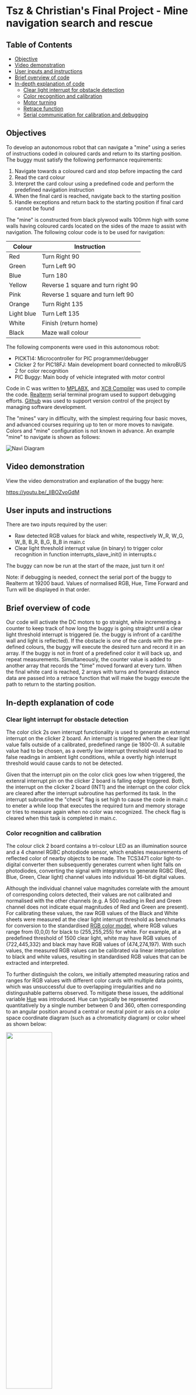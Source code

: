 # Tsz & Christian's Final Project - Mine navigation search and rescue

## Table of Contents
- [Objective](#objectives)
- [Video demonstration](#video-demonstration)
- [User inputs and instructions](#user-inputs-and-instructions)
- [Brief overview of code](#brief-overview-of-code)
- [In-depth explanation of code](#in-depth-explanation-of-code)
  * [Clear light interrupt for obstacle detection](#clear-light-interrupt-for-obstacle-detection)
  * [Color recognition and calibration](#color-recognition-and-calibration)
  * [Motor turning](#motor-turning)
  * [Retrace function](#retrace-function)
  * [Serial communication for calibration and debugging](#serial-communication-for-calibration-and-debugging)

## Objectives
To develop an autonomous robot that can navigate a "mine" using a series of instructions coded in coloured cards and return to its starting position. The buggy must satisfy the following performance requirements:

1. Navigate towards a coloured card and stop before impacting the card
1. Read the card colour
1. Interpret the card colour using a predefined code and perform the predefined navigation instruction
1. When the final card is reached, navigate back to the starting position
1. Handle exceptions and return back to the starting position if final card cannot be found

The "mine" is constructed from black plywood walls 100mm high with some walls having coloured cards located on the sides of the maze to assist with navigation. The following colour code is to be used for navigation:

Colour | Instruction
---------|---------
Red | Turn Right 90
Green | Turn Left 90
Blue | Turn 180
Yellow | Reverse 1 square and turn right 90
Pink | Reverse 1 square and turn left 90
Orange | Turn Right 135
Light blue | Turn Left 135 
White | Finish (return home)
Black | Maze wall colour

The following components were used in this autonomous robot:

* PICKTI4: Microcontroller for PIC programmer/debugger
* Clicker 2 for PIC18FJ: Main development board connected to mikroBUS 2 for color recognition
* PIC Buggy: Main body of vehicle integrated with motor control

Code in C was written to [MPLABX](https://www.microchip.com/en-us/development-tools-tools-and-software/mplab-x-ide), and [XC8 Compiler](https://www.microchip.com/en-us/development-tools-tools-and-software/mplab-xc-compilers) was used to compile the code. [Realterm](https://realterm.sourceforge.io/) serial terminal program used to support debugging efforts. [Github](https://github.com/) was used to support version control of the project by managing software development.

The "mines" vary in difficulty, with the simplest requiring four basic moves, and advanced courses requiring up to ten or more moves to navigate. Colors and "mine" configuration is not known in advance. An example "mine" to navigate is shown as follows:

![Navi Diagram](gifs/maze.gif)

## Video demonstration
View the video demonstration and explanation of the buggy here: 

https://youtu.be/_IlBOZvoGdM

## User inputs and instructions
There are two inputs required by the user: 
* Raw detected RGB values for black and white, respectively W_R, W_G, W_B, B_R, B_G, B_B in main.c
* Clear light threshold interrupt value (in binary) to trigger color recognition in function interrupts_slave_init() in interrupts.c

The buggy can now be run at the start of the maze, just turn it on! 

Note: if debugging is needed, connect the serial port of the buggy to Realterm at 19200 baud. Values of normalised RGB, Hue, Time Forward and Turn will be displayed in that order.


## Brief overview of code
Our code will activate the DC motors to go straight, while incrementing a counter to keep track of how long the buggy is going straight until a clear light threshold interrupt is triggered (ie. the buggy is infront of a card/the wall and light is reflected). If the obstacle is one of the cards with the pre-defined colours, the buggy will execute the desired turn and record it in an array. If the buggy is not in front of a predefined color it will back up, and repeat measurements. Simultaneously, the counter value is added to another array that records the "time" moved forward at every turn. When the final white card is reached, 2 arrays with turns and forward distance data are passed into a retrace function that will make the buggy execute the path to return to the starting position. 

## In-depth explanation of code

### Clear light interrupt for obstacle detection
The color click 2s own interrupt functionality is used to generate an external interrupt on the clicker 2 board. An interrupt is triggered when the clear light value falls outside of a calibrated, predefined range (ie 1800-0). A suitable value had to be chosen, as a overtly low interrupt threshold would lead to false readings in ambient light conditions, while a overtly high interrupt threshold would cause cards to not be detected.

Given that the interrupt pin on the color click goes low when triggered, the extenral interrupt pin on the clicker 2 board is falling edge triggered. Both, the interrupt on the clicker 2 board (INT1) and the interrupt on the color click are cleared after the interrupt subroutine has performed its task. In the interrupt subroutine the "check" flag is set high to cause the code in main.c to eneter a while loop that executes the required turn and memory storage or tries to measure again when no color was recognized. The check flag is cleared when this task is completed in main.c.

### Color recognition and calibration
The colour click 2 board contains a tri-colour LED as an illumination source and a 4 channel RGBC photodiode sensor, which enables measurements of reflected color of nearby objects to be made. The TCS3471 color light-to-digital converter then subsequently generates current when light falls on photodiodes, converting the signal with integrators to generate RGBC (Red, Blue, Green, Clear light) channel values into individual 16-bit digital values. 

Although the individual channel value magnitudes correlate with the amount of corresponding colors detected, their values are not calibrated and normalised with the other channels (e.g. A 500 reading in Red and Green channel does not indicate equal magnitudes of Red and Green are present). For calibrating these values, the raw RGB values of the Black and White sheets were measured at the clear light interrupt threshold as benchmarks for conversion to the standardised [RGB color model](https://en.wikipedia.org/wiki/RGB_color_model), where RGB values range from (0,0,0) for black to (255,255,255) for white. For example, at a predefined threshold of 1500 clear light, white may have RGB values of (722,445,332) and black may have RGB values of (474,274,197). With such values, the measured RGB values can be calibrated via linear interpolation to black and white values, resulting in standardised RGB values that can be extracted and interpreted.

To further distinguish the colors, we initially attempted measuring ratios and ranges for RGB values with different color cards with multiple data points, which was unsuccessful due to overlapping irregularities and no distingushable patterns observed. To mitigate these issues, the additional variable [Hue](https://en.wikipedia.org/wiki/Hue) was introduced. Hue can typically be represented quantitatively by a single number between 0 and 360, often corresponding to an angular position around a central or neutral point or axis on a color space coordinate diagram (such as a chromaticity diagram) or color wheel as shown below:

<img src="https://i.pinimg.com/originals/e4/4d/bb/e44dbb6ff39a4ac144cac833be1c285d.png" width=50% height=50%>

The hue values were obtained with the following functions from the standardised RGB color code values:

<img src="https://i.stack.imgur.com/VJrSc.jpg" width=50% height=50%>

These values allow us to distinguish color ranges, and combined with ranges for standardised RGB values, the individual color sheets can be identified with relative accuracy.
To calibrate the buggy's color recognition, only the values measured by the sensors for black and white are recorded using realterm and added to the relevant define statements in the main.c file. When measuring those calibration values, cards are held at the distance above which the clear light interrupt is triggered. White and Black as RGB (255,255,255) and (0,0,0) respectively are then used to interpolate within the range of RGB colors and obtain the calbrated rgb values for each color from which the hue values are then found. 

### Motor turning
Motor turning was calibrated by trial and error on the operational surface. Due to different surfaces having different friction coefficients, an accurate turning and navigation system that applies to all surfaces cannot be implmenting complex control systems outside the scope of this project.

### Retrace function
The retrace function is used to navigate the buggy back to its original position after encountering a white card. This function utilizes the turns and forward distance data in seperate arrays, and executes the corresponding reverse navigation process by executing the opposite turns counting down from reverse in the arrays. Additionally, since the buggy reverses from the measurement point for a short specific distance , this introduces disrepancies in the forward array, which was mitigated by subtracting the corresponding distance from all measurements.

### Serial communication for calibration and debugging
The serial communication code from the Serial Commuincation lab was used for transmitting data to the serial terminal Realterm on the computer. This was useful for debugging purposes, as it allowed us to access the internal values for recorded RGBC numbers, normalised RGBC values, hue values, and forward/turn arrays.

# Thanks for reading this, hope you enjoyed :)

[![buggy](https://user-images.githubusercontent.com/23404227/146262402-d596e0cd-7b8c-470e-804f-9e304f50c79c.gif)](https://www.youtube.com/watch?v=RUKYMR5M8zs)

